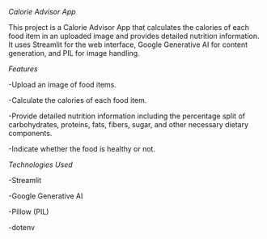 *Calorie Advisor App*

This project is a Calorie Advisor App that calculates the calories of each food item in an uploaded image and provides detailed nutrition information. It uses Streamlit for the web interface, Google Generative AI for content generation, and PIL for image handling.

*Features*

-Upload an image of food items.

-Calculate the calories of each food item.

-Provide detailed nutrition information including the percentage split of carbohydrates, proteins, fats, fibers, sugar, and other necessary dietary components.

-Indicate whether the food is healthy or not.

*Technologies Used*

-Streamlit

-Google Generative AI

-Pillow (PIL)

-dotenv
